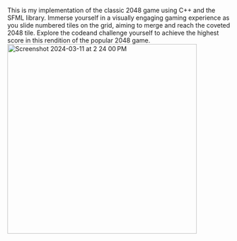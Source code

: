 This is my implementation of the classic 2048 game using C++ and the SFML library. Immerse yourself in a visually engaging gaming experience as you slide numbered tiles on the grid, aiming to merge and reach the coveted 2048 tile. Explore the codeand challenge yourself to achieve the highest score in this rendition of the popular 2048 game.<img width="428" alt="Screenshot 2024-03-11 at 2 24 00 PM" src="https://github.com/jmatinyan/SFML-2048/assets/133541244/5890da7f-82e8-4682-a14c-1af8142e692e">
